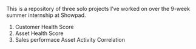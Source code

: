 This is a repository of three solo projects I've worked on over the 9-week summer internship at Showpad.
1. Customer Health Score
2. Asset Health Score
3. Sales performace Asset Activity Correlation

